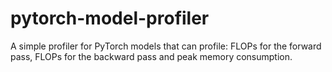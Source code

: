 # pytorch-model-profiler
A simple profiler for PyTorch models that can profile: FLOPs for the forward pass, FLOPs for the backward pass and peak memory consumption.

